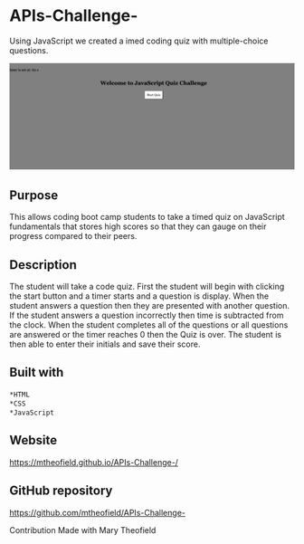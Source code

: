 # APIs-Challenge-

Using JavaScript we created a imed coding quiz with multiple-choice questions.  

![Image of quiz](images/JavascriptQuiz.jpg)

## Purpose 
This allows coding boot camp students to take a timed quiz on JavaScript fundamentals that stores high scores so that they can gauge on their progress compared to their peers.

## Description
The student will take a code quiz. First the student will begin with clicking the start button and a timer starts and a question is display. When the student answers a question then they are presented with another question. If the student answers a question incorrectly then time is subtracted from the clock. When the student completes all of the questions or all questions are answered or the timer reaches 0 then the Quiz is over. The student is then able to enter their initials and save their score. 
## Built with 
    *HTML 
    *CSS 
    *JavaScript

## Website
https://mtheofield.github.io/APIs-Challenge-/

## GitHub repository
https://github.com/mtheofield/APIs-Challenge-

Contribution
Made with Mary Theofield 

